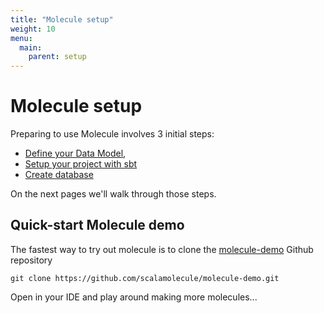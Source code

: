 ```yaml
---
title: "Molecule setup"
weight: 10
menu:
  main:
    parent: setup
---
```


# Molecule setup

Preparing to use Molecule involves 3 initial steps:

- [Define your Data Model](/setup/data-model),
- [Setup your project with sbt](/setup/setup-sbt)
- [Create database](/setup/create-db)

On the next pages we'll walk through those steps. 


## Quick-start Molecule demo

The fastest way to try out molecule is to clone the [molecule-demo](https://github.com/scalamolecule/molecule-demo) Github repository

```
git clone https://github.com/scalamolecule/molecule-demo.git
```

Open in your IDE and play around making more molecules...

